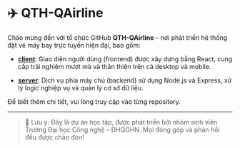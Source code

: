 # ✈️ QTH-QAirline

Chào mừng đến với tổ chức GitHub **QTH-QAirline** – nơi phát triển hệ thống đặt vé máy bay trực tuyến hiện đại, bao gồm:

- **[client](https://github.com/QTH-QAirline/client)**: Giao diện người dùng (frontend) được xây dựng bằng React, cung cấp trải nghiệm mượt mà và thân thiện trên cả desktop và mobile.

- **[server](https://github.com/QTH-QAirline/server)**: Dịch vụ phía máy chủ (backend) sử dụng Node.js và Express, xử lý logic nghiệp vụ và quản lý cơ sở dữ liệu.

Để biết thêm chi tiết, vui lòng truy cập vào từng repository.

---

> 📌 Lưu ý: Đây là dự án học tập, được phát triển bởi nhóm sinh viên Trường Đại học Công nghệ – ĐHQGHN. Mọi đóng góp và phản hồi đều được chào đón!
